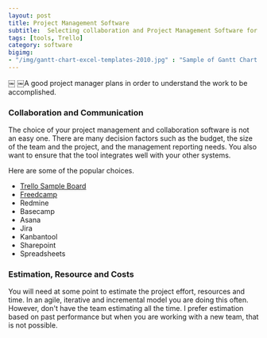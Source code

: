 ```yaml
---
layout: post
title: Project Management Software
subtitle:  Selecting collaboration and Project Management Software for your next project
tags: [tools, Trello]
category: software
bigimg:
- "/img/gantt-chart-excel-templates-2010.jpg" : "Sample of Gantt Chart Template"
---
```

￼
￼A good project manager plans in order to understand the work to be accomplished.   

### Collaboration and Communication

The choice of your project management and collaboration software is not an easy one.  There are many decision factors such
as the budget, the size of the team and the project, and the management reporting needs.  You also want to ensure that
the tool integrates well with your other systems.  

Here are some of the popular choices.

* [Trello Sample Board](https://trello.com/b/E64VamIb/sample-project-board)
* [Freedcamp]()
* Redmine
* Basecamp
* Asana
* Jira
* Kanbantool 
* Sharepoint
* Spreadsheets

### Estimation, Resource and Costs

You will need at some point to estimate the project effort, resources and time.   In an agile, iterative and incremental model you are doing this often.  However, don't have the team estimating all the time.   I prefer estimation based on past performance but when you are working with a new team, that is not possible.


